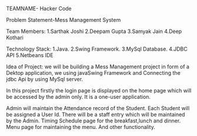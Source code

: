 TEAMNAME- Hacker Code

Problem Statement-Mess Management System

Team Members:
1.Sarthak Joshi
2.Deepam Gupta
3.Samyak Jain
4.Deep Kothari

Technology Stack:
1.Java.
2.Swing Framework.
3.MySql   Database.
4.JDBC API
5.Netbeans IDE

Idea of Project: we will be building a Mess Management project in form of a Dektop application, we using
 javaSwing Framework and Connecting the  jdbc Api by using MySql server. 

In this project  firstly the login page is displayed on the home page which will be accessed by the admin only.
It is a one-user application.

Admin will maintain the Attendance record of the Student. Each Student will be assigned a User Id.
There will be a staff entry which will be maintained by the Admin.
Timing Schedule  page  for the breakfast,lunch and dinner.  
Menu page for maintaining the menu.
And other functionality.
 


